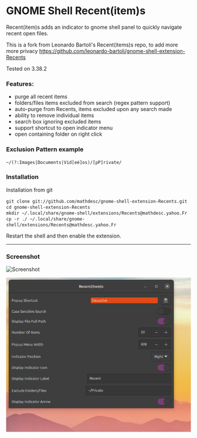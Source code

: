 # GNOME Shell Recent(item)s

Recent(item)s adds an indicator to gnome shell panel to quickly navigate recent open files.

This is a fork from Leonardo Bartoli's Recent(items)s repo, to add more more privacy
https://github.com/leonardo-bartoli/gnome-shell-extension-Recents

Tested on 3.38.2

### Features:

- purge all recent items
- folders/files items excluded from search (regex pattern support)
- auto-purge from Recents, items excluded upon any search made
- ability to remove individual items
- search box ignoring excluded items
- support shortcut to open indicator menu
- open containing folder on right click

### Exclusion Pattern example

```
~/(?:Images|Documents|Vid[eé]os)/[pP]rivate/
```


### Installation


Installation from git

```
git clone git://github.com/mathdesc/gnome-shell-extension-Recents.git
cd gnome-shell-extension-Recents
mkdir ~/.local/share/gnome-shell/extensions/Recents@mathdesc.yahoo.Fr
cp -r ./ ~/.local/share/gnome-shell/extensions/Recents@mathdesc.yahoo.Fr
```

Restart the shell and then enable the extension.

---

### Screenshot

![Screenshot](https://raw.githubusercontent.com/mathdesc/gnome-shell-extension-Recents/master/data/screenshot.png)

![Screenshot-autopurge](https://raw.githubusercontent.com/mathdesc/gnome-shell-extension-Recents/master/data/screenshot-purge.png)


